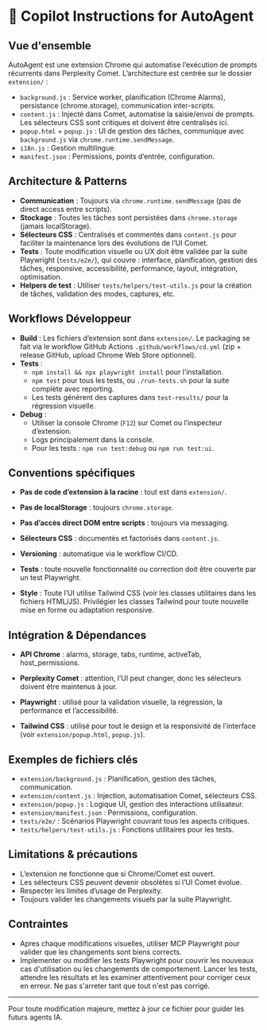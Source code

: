 
# 🤖 Copilot Instructions for AutoAgent

## Vue d'ensemble

AutoAgent est une extension Chrome qui automatise l’exécution de prompts récurrents dans Perplexity Comet.
L’architecture est centrée sur le dossier `extension/` :
- `background.js` : Service worker, planification (Chrome Alarms), persistance (chrome.storage), communication inter-scripts.
- `content.js` : Injecté dans Comet, automatise la saisie/envoi de prompts. Les sélecteurs CSS sont critiques et doivent être centralisés ici.
- `popup.html` + `popup.js` : UI de gestion des tâches, communique avec `background.js` via `chrome.runtime.sendMessage`.
- `i18n.js` : Gestion multilingue.
- `manifest.json` : Permissions, points d’entrée, configuration.

## Architecture & Patterns

- **Communication** : Toujours via `chrome.runtime.sendMessage` (pas de direct access entre scripts).
- **Stockage** : Toutes les tâches sont persistées dans `chrome.storage` (jamais localStorage).
- **Sélecteurs CSS** : Centralisés et commentés dans `content.js` pour faciliter la maintenance lors des évolutions de l’UI Comet.
- **Tests** : Toute modification visuelle ou UX doit être validée par la suite Playwright (`tests/e2e/`), qui couvre : interface, planification, gestion des tâches, responsive, accessibilité, performance, layout, intégration, optimisation.
- **Helpers de test** : Utiliser `tests/helpers/test-utils.js` pour la création de tâches, validation des modes, captures, etc.

## Workflows Développeur

- **Build** : Les fichiers d’extension sont dans `extension/`. Le packaging se fait via le workflow GitHub Actions `.github/workflows/cd.yml` (zip + release GitHub, upload Chrome Web Store optionnel).
- **Tests** :
  - `npm install && npx playwright install` pour l’installation.
  - `npm test` pour tous les tests, ou `./run-tests.sh` pour la suite complète avec reporting.
  - Les tests génèrent des captures dans `test-results/` pour la régression visuelle.
- **Debug** :
  - Utiliser la console Chrome (`F12`) sur Comet ou l’inspecteur d’extension.
  - Logs principalement dans la console.
  - Pour les tests : `npm run test:debug` ou `npm run test:ui`.

## Conventions spécifiques

- **Pas de code d’extension à la racine** : tout est dans `extension/`.
- **Pas de localStorage** : toujours `chrome.storage`.
- **Pas d’accès direct DOM entre scripts** : toujours via messaging.
- **Sélecteurs CSS** : documentés et factorisés dans `content.js`.
- **Versioning** : automatique via le workflow CI/CD.
- **Tests** : toute nouvelle fonctionnalité ou correction doit être couverte par un test Playwright.

- **Style** : Toute l’UI utilise Tailwind CSS (voir les classes utilitaires dans les fichiers HTML/JS). Privilégier les classes Tailwind pour toute nouvelle mise en forme ou adaptation responsive.

## Intégration & Dépendances

- **API Chrome** : alarms, storage, tabs, runtime, activeTab, host_permissions.
- **Perplexity Comet** : attention, l’UI peut changer, donc les sélecteurs doivent être maintenus à jour.
- **Playwright** : utilisé pour la validation visuelle, la régression, la performance et l’accessibilité.

- **Tailwind CSS** : utilisé pour tout le design et la responsivité de l’interface (voir `extension/popup.html`, `popup.js`).

## Exemples de fichiers clés

- `extension/background.js` : Planification, gestion des tâches, communication.
- `extension/content.js` : Injection, automatisation Comet, sélecteurs CSS.
- `extension/popup.js` : Logique UI, gestion des interactions utilisateur.
- `extension/manifest.json` : Permissions, configuration.
- `tests/e2e/` : Scénarios Playwright couvrant tous les aspects critiques.
- `tests/helpers/test-utils.js` : Fonctions utilitaires pour les tests.

## Limitations & précautions

- L’extension ne fonctionne que si Chrome/Comet est ouvert.
- Les sélecteurs CSS peuvent devenir obsolètes si l’UI Comet évolue.
- Respecter les limites d’usage de Perplexity.
- Toujours valider les changements visuels par la suite Playwright.

## Contraintes

- Apres chaque modifications visuelles, utiliser MCP Playwright pour valider que les changements sont biens corrects.
- Implementer ou modifier les tests Playwright pour couvrir les nouveaux cas d'utilisation ou les changements de comportement. Lancer les tests, attendre les résultats et les examiner attentivement pour corriger ceux en erreur. Ne pas s'arreter tant que tout n'est pas corrigé.

---

Pour toute modification majeure, mettez à jour ce fichier pour guider les futurs agents IA.
